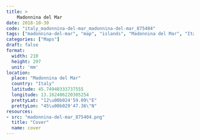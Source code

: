 ```yaml
---
title: > 
    Madonnina del Mar
date: 2018-10-30
code: "italy_madonnina-del-mar_madonnina-del-mar_875404"
tags: ["madonnina-del-mar", "map", "islands", "Madonnina del Mar", "Italy"]
categories: ["Maps"]
draft: false
format:
  width: 210
  height: 297
  unit: 'mm'
location:
  place: "Madonnina del Mar"
  country: "Italy"
  latitude: 45.74940333737555
  longitude: 13.162406220305254
  prettyLat: "12\u00b024'59.09\"E"
  prettyLon: "45\u00b029'47.36\"N"
resources:
- src: "madonnina-del-mar_875404.png"
  title: "Cover"
  name: cover
---
```

